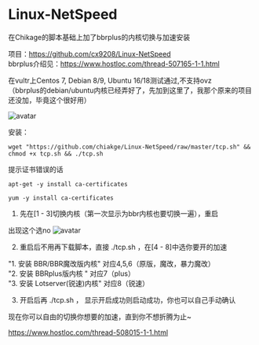 # Linux-NetSpeed

在Chikage的脚本基础上加了bbrplus的内核切换与加速安装  

项目：https://github.com/cx9208/Linux-NetSpeed  
bbrplus介绍见：https://www.hostloc.com/thread-507165-1-1.html  

在vultr上Centos 7, Debian 8/9, Ubuntu 16/18测试通过,不支持ovz  
（bbrplus的debian/ubuntu内核已经弄好了，先加到这里了，我那个原来的项目还没加，毕竟这个很好用）  

![avatar](https://s1.ax1x.com/2018/12/24/F6XveP.png)

安装：
```
wget "https://github.com/chiakge/Linux-NetSpeed/raw/master/tcp.sh" && chmod +x tcp.sh && ./tcp.sh
```

提示证书错误的话
```
apt-get -y install ca-certificates
```
```
yum -y install ca-certificates
```

1. 先在[1 - 3]切换内核（第一次显示为bbr内核也要切换一遍），重启

出现这个选no
![avatar](https://s1.ax1x.com/2018/12/24/F6xwqI.png)

2. 重启后不用再下载脚本，直接 ./tcp.sh ，在[4 - 8]中选你要开的加速

"1. 安装 BBR/BBR魔改版内核"        对应4,5,6（原版，魔改，暴力魔改）  
"2. 安装 BBRplus版内核 "                对应7（plus）  
"3. 安装 Lotserver(锐速)内核"        对应8（锐速）  

3. 开启后再 ./tcp.sh  ， 显示开启成功则启动成功，你也可以自己手动确认  

现在你可以自由的切换你想要的加速，直到你不想折腾为止~  

https://www.hostloc.com/thread-508015-1-1.html
